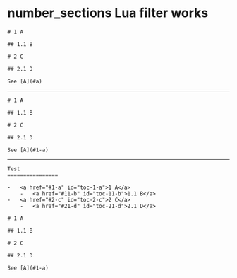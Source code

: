 # number_sections Lua filter works

    # 1 A
    
    ## 1.1 B
    
    # 2 C
    
    ## 2.1 D
    
    See [A](#a)

---

    # 1 A
    
    ## 1.1 B
    
    # 2 C
    
    ## 2.1 D
    
    See [A](#1-a)

---

    Test
    ================
    
    -   <a href="#1-a" id="toc-1-a">1 A</a>
        -   <a href="#11-b" id="toc-11-b">1.1 B</a>
    -   <a href="#2-c" id="toc-2-c">2 C</a>
        -   <a href="#21-d" id="toc-21-d">2.1 D</a>
    
    # 1 A
    
    ## 1.1 B
    
    # 2 C
    
    ## 2.1 D
    
    See [A](#1-a)

